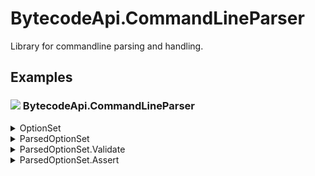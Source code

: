 # BytecodeApi.CommandLineParser

Library for commandline parsing and handling.

## Examples

### ![](http://bytecode77.com/public/vs/namespace.png) BytecodeApi.CommandLineParser

<details>
<summary>OptionSet</summary>

An `OptionSet` is the definition of all possible commandline options.

```
new OptionSet("-", "--")
	.Add(new[] { "c" }, new[] { "command" })
	.Add(new[] { "h" }, new[] { "help" })
```

`-` is the prefix and `--` is the alternative prefix. In this example, following options are configured:

- `-c`
- `--command`
- `-h`
- `--help`

Each option can have multiple parameters. Example:

```
-f file1.txt file2.txt -o output.txt
```

</details>

<details>
<summary>ParsedOptionSet</summary>

After the `OptionSet.Parse` method comes the handling of user provided commandline arguments.

The handler executes the `Action<string[]>` with the arguments after the commandline, i.e.

> CommandLine: **-c arg1 arg2**  
Output: **-c executed with arg1 arg2**

```
new OptionSet("-", "--")
	.Add(new[] { "c" }, new[] { "command" })
	.Add(new[] { "h" }, new[] { "help" })
	.Parse(args) // From Main() method
	.Handle("c", arguments =>
	{
		Console.WriteLine("-c executed with " + string.Join(" ", arguments));
	});
```

</details>

<details>
<summary>ParsedOptionSet.Validate</summary>

`Validate` provides a callback that is invoked, if a specific validation rule is not met.

If none of the existing validation rules satisfy your requirements, use `Validate.Custom` to implement a custom validation rule.

```
new OptionSet("-", "--")
	.Add(new[] { "c" }, new[] { "command" })
	.Add(new[] { "h" }, new[] { "help" })
	.Parse(args)
	.Validate.OptionRequired("c", () =>
	{
		Console.WriteLine("-c is mandatory");
	})
	.Handle(
		// ...
	);
```

</details>

<details>
<summary>ParsedOptionSet.Assert</summary>

`Assert` works similar to `Validate`, however instead of callbacks, a `CommandLineParserException` is thrown.

Use assertion, if an exception is sufficient and manual error handling is not required.

```
new OptionSet("-", "--")
	.Add(new[] { "c" }, new[] { "command" })
	.Add(new[] { "h" }, new[] { "help" })
	.Parse(args)
	.Assert.OptionRequired("c")
	.Handle(
		// ...
	);
```

</details>